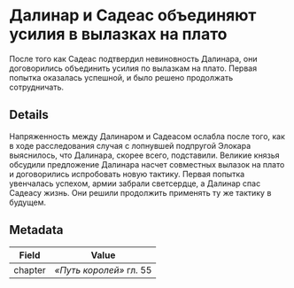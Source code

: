 # Далинар и Садеас объединяют усилия в вылазках на плато
После того как Садеас подтвердил невиновность Далинара, они договорились объединить усилия по вылазкам на плато. Первая попытка оказалась успешной, и было решено продолжать сотрудничать.

## Details
Напряженность между Далинаром и Садеасом ослабла после того, как в ходе расследования случая с лопнувшей подпругой Элокара выяснилось, что Далинара, скорее всего, подставили. Великие князья обсудили предложение Далинара насчет совместных вылазок на плато и договорились испробовать новую тактику. Первая попытка увенчалась успехом, армии забрали светсердце, а Далинар спас Садеасу жизнь. Они решили продолжить применять ту же тактику в будущем.

## Metadata
| Field | Value |
| ----- | ----- |
| chapter | *«Путь королей»* гл. 55 |

